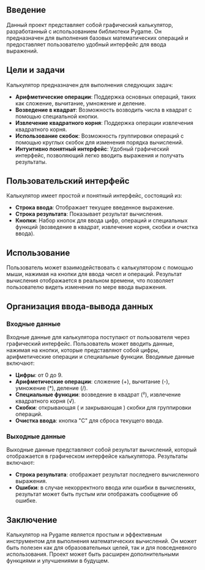 ## Введение

Данный проект представляет собой графический калькулятор, разработанный с использованием библиотеки Pygame. Он предназначен для выполнения базовых математических операций и предоставляет пользователю удобный интерфейс для ввода выражений.

## Цели и задачи

Калькулятор предназначен для выполнения следующих задач:

- **Арифметические операции**: Поддержка основных операций, таких как сложение, вычитание, умножение и деление.
- **Возведение в квадрат**: Возможность возводить числа в квадрат с помощью специальной кнопки.
- **Извлечение квадратного корня**: Поддержка операции извлечения квадратного корня.
- **Использование скобок**: Возможность группировки операций с помощью круглых скобок для изменения порядка вычислений.
- **Интуитивно понятный интерфейс**: Удобный графический интерфейс, позволяющий легко вводить выражения и получать результаты.

## Пользовательский интерфейс

Калькулятор имеет простой и понятный интерфейс, состоящий из:

- **Строка ввода**: Отображает текущее введенное выражение.
- **Строка результата**: Показывает результат вычисления.
- **Кнопки**: Набор кнопок для ввода цифр, операций и специальных функций (возведение в квадрат, извлечение корня, скобки и очистка ввода).

## Использование

Пользователь может взаимодействовать с калькулятором с помощью мыши, нажимая на кнопки для ввода чисел и операций. Результат вычисления отображается в реальном времени, что позволяет пользователю видеть изменения по мере ввода выражения.
## Организация ввода-вывода данных

### Входные данные

Входные данные для калькулятора поступают от пользователя через графический интерфейс. Пользователь может вводить данные, нажимая на кнопки, которые представляют собой цифры, арифметические операции и специальные функции. Вводимые данные включают:

- **Цифры**: от 0 до 9.
- **Арифметические операции**: сложение (+), вычитание (-), умножение (*), деление (/).
- **Специальные функции**: возведение в квадрат (²), извлечение квадратного корня (√).
- **Скобки**: открывающая ( и закрывающая ) скобки для группировки операций.
- **Очистка ввода**: кнопка "C" для сброса текущего ввода.

### Выходные данные

Выходные данные представляют собой результат вычислений, который отображается в графическом интерфейсе калькулятора. Результаты включают:

- **Строка результата**: отображает результат последнего вычисленного выражения.
- **Ошибки**: в случае некорректного ввода или ошибки в вычислениях, результат может быть пустым или отображать сообщение об ошибке.
## Заключение

Калькулятор на Pygame является простым и эффективным инструментом для выполнения математических вычислений. Он может быть полезен как для образовательных целей, так и для повседневного использования. Проект может быть расширен дополнительными функциями и улучшениями в будущем.

